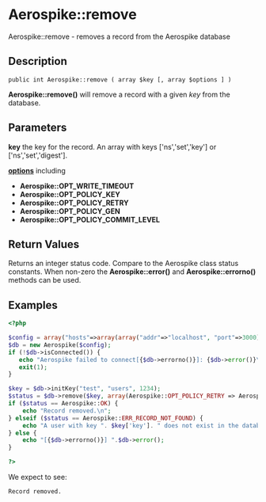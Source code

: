 
# Aerospike::remove

Aerospike::remove - removes a record from the Aerospike database

## Description

```
public int Aerospike::remove ( array $key [, array $options ] )
```

**Aerospike::remove()** will remove a record with a given *key* from the database.

## Parameters

**key** the key for the record. An array with keys ['ns','set','key'] or ['ns','set','digest'].

**[options](aerospike.md)** including
- **Aerospike::OPT_WRITE_TIMEOUT**
- **Aerospike::OPT_POLICY_KEY**
- **Aerospike::OPT_POLICY_RETRY**
- **Aerospike::OPT_POLICY_GEN**
- **Aerospike::OPT_POLICY_COMMIT_LEVEL**

## Return Values

Returns an integer status code.  Compare to the Aerospike class status
constants.  When non-zero the **Aerospike::error()** and
**Aerospike::errorno()** methods can be used.

## Examples

```php
<?php

$config = array("hosts"=>array(array("addr"=>"localhost", "port"=>3000)));
$db = new Aerospike($config);
if (!$db->isConnected()) {
   echo "Aerospike failed to connect[{$db->errorno()}]: {$db->error()}\n";
   exit(1);
}

$key = $db->initKey("test", "users", 1234);
$status = $db->remove($key, array(Aerospike::OPT_POLICY_RETRY => Aerospike::POLICY_RETRY_NONE));
if ($status == Aerospike::OK) {
    echo "Record removed.\n";
} elseif ($status == Aerospike::ERR_RECORD_NOT_FOUND) {
    echo "A user with key ". $key['key']. " does not exist in the database\n";
} else {
    echo "[{$db->errorno()}] ".$db->error();
}

?>
```

We expect to see:

```
Record removed.
```

